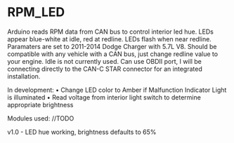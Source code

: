 # RPM_LED
Arduino reads RPM data from CAN bus to control interior led hue.
LEDs appear blue-white at idle, red at redline. LEDs flash when near redline.
Paramaters are set to 2011-2014 Dodge Charger with 5.7L V8.
Should be compatible with any vehicle with a CAN bus, just change redline value
to your engine. Idle is not currently used. Can use OBDII port, I will be
connecting directly to the CAN-C STAR connector for an integrated installation.

In development:
• Change LED color to Amber if Malfunction Indicator Light is illuminated
• Read voltage from interior light switch to determine appropriate brightness

Modules used: //TODO

v1.0 - LED hue working, brightness defaults to 65%
